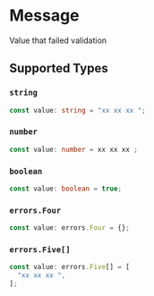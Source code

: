 # Message

Value that failed validation


## Supported Types

### `string`

```typescript
const value: string = "xx xx xx ";
```

### `number`

```typescript
const value: number = xx xx xx ;
```

### `boolean`

```typescript
const value: boolean = true;
```

### `errors.Four`

```typescript
const value: errors.Four = {};
```

### `errors.Five[]`

```typescript
const value: errors.Five[] = [
  "xx xx xx ",
];
```

